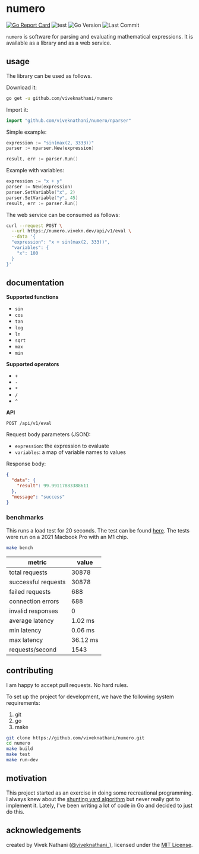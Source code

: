 # numero

[![Go Report Card](https://goreportcard.com/badge/github.com/viveknathani/numero)](https://goreportcard.com/report/github.com/viveknathani/numero) ![test](https://github.com/viveknathani/numero/actions/workflows/test.yaml/badge.svg)
![Go Version](https://img.shields.io/github/go-mod/go-version/viveknathani/numero)
![Last Commit](https://img.shields.io/github/last-commit/viveknathani/numero)

`numero` is software for parsing and evaluating mathematical expressions. It is available as a library and as a web service.

## usage

The library can be used as follows.


Download it:
```bash
go get -u github.com/viveknathani/numero
```

Import it:
```go
import "github.com/viveknathani/numero/nparser"
``` 

Simple example:
```go
expression := "sin(max(2, 3333))"
parser := nparser.New(expression)

result, err := parser.Run()
```

Example with variables:
```go
expression := "x + y"
parser := New(expression)
parser.SetVariable("x", 2)
parser.SetVariable("y", 45)
result, err := parser.Run()
```

The web service can be consumed as follows:

```bash
curl --request POST \
  --url https://numero.vivekn.dev/api/v1/eval \
  --data '{
  "expression": "x + sin(max(2, 333))",
  "variables": {
    "x": 100
  }
}'
```

## documentation

**Supported functions**

- `sin`
- `cos`
- `tan`
- `log`
- `ln`
- `sqrt`
- `max`
- `min`

**Supported operators**

- `+`
- `-`
- `*`
- `/`
- `^`

**API**

`POST /api/v1/eval`

Request body parameters (JSON):

- `expression`: the expression to evaluate
- `variables`: a map of variable names to values

Response body:

```json
{
  "data": {
    "result": 99.99117883388611
  },
  "message": "success"
}
```

### benchmarks

This runs a load test for 20 seconds. The test can be found [here](./benchmark/main.go). The tests were run on a 2021 Macbook Pro with an M1 chip.

```bash
make bench
```
| metric       | value   |
|---------------|---------|
| total requests| 30878   |
| successful requests| 30878|
| failed requests | 688    |
| connection errors| 688   |
| invalid responses| 0     |
| average latency | 1.02 ms|
| min latency     | 0.06 ms|
| max latency     | 36.12 ms|
| requests/second | 1543|

## contributing

I am happy to accept pull requests. No hard rules.

To set up the project for development, we have the following system requirements:

1. git
2. go
3. make

```bash
git clone https://github.com/viveknathani/numero.git
cd numero
make build
make test
make run-dev
```

## motivation

This project started as an exercise in doing some recreational programming. I always knew about the [shunting yard algorithm](https://en.wikipedia.org/wiki/Shunting_yard_algorithm) but never really got to implement it. Lately, I've been writing a lot of code in Go and decided to just do this.

## acknowledgements

created by Vivek Nathani ([@viveknathani_](https://twitter.com/viveknathani_)), licensed under the [MIT License](./LICENSE).
